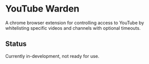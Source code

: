# YouTube Warden

A chrome browser extension for controlling access to YouTube by whitelisting specific 
videos and channels with optional timeouts.

## Status

Currently in-development, not ready for use.
